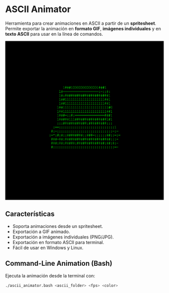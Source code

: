 # ASCII Animator

Herramienta para crear animaciones en ASCII a partir de un **spritesheet**.  
Permite exportar la animación en **formato GIF**, **imágenes individuales** y en **texto ASCII** para usar en la línea de comandos.

![Demo](ASCII_ANIMATOR/windows-amd64/cyberdeck_gif/ascii_animation.gif)

## Características

- Soporta animaciones desde un spritesheet.
- Exportación a GIF animado.
- Exportación a imágenes individuales (PNG/JPG).
- Exportación en formato ASCII para terminal.
- Fácil de usar en Windows y Linux.
## Command-Line Animation (Bash)

Ejecuta la animación desde la terminal con:

```bash
./ascii_animator.bash <ascii_folder> <fps> <color>
